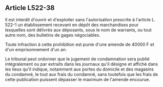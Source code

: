 Article L522-38
----
Il est interdit d'ouvrir et d'exploiter sans l'autorisation prescrite à
l'article L. 522-1 un établissement recevant en dépôt des marchandises pour
lesquelles sont délivrés aux déposants, sous le nom de warrants, ou tout autre
nom, des bulletins de gages négociables.

Toute infraction à cette prohibition est punie d'une amende de 40000 F et d'un
emprisonnement d'un an.

Le tribunal peut ordonner que le jugement de condamnation sera publié
intégralement ou par extraits dans les journaux qu'il désigne et affiché dans
les lieux qu'il indique, notamment aux portes du domicile et des magasins du
condamné, le tout aux frais du condamné, sans toutefois que les frais de cette
publication puissent dépasser le maximum de l'amende encourue.
